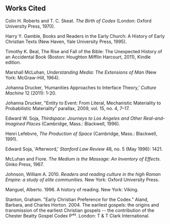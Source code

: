 ## Works Cited ##

Colin H. Roberts and T. C. Skeat. *The Birth of Codex* (London: Oxford University Press, 1970).

Harry Y. Gamble, Books and Readers in the Early Church: A History of Early Christian Texts (New Haven, Yale University Press, 1995).

Timothy K. Beal, The Rise and Fall of the Bible: The Unexpected
    History of an Accidental Book (Boston: Houghton Mifflin Harcourt,
    2011), Kindle edition.

Marshall McLuhan, *Understanding Media: The Extensions of Man*
    (New York: McGraw-Hill, 1964).

Johanna Drucker, ‘Humanities Approaches to Interface Theory,’
    *Culture Machine* 12 (2011): 1-20.

Johanna Drucker, "Entity to Event: From Literal, Mechanistic Materiality to Probabilistic Materiality" parallax, 2009, vol. 15, no. 4, 7–17.

Edward W. Soja, *Thirdspace: Journeys to Los Angeles and Other
    Real-and-Imagined Places* (Cambridge, Mass.: Blackwell, 1996).

Henri Lefebvre, *The Production of Space* (Cambridge, Mass.:
    Blackwell, 1991).

Edward Soja, 'Afterword,' *Stanford Law Review* 48, no. 5 (May
    1996): 1421.

McLuhan and Fiore. *The Medium is the Massage: An Inventory of Effects*. Ginko Press, 1967.

Johnson, William A. 2010. *Readers and reading culture in the high Roman Empire: a study of elite communities.* New York: Oxford University Press. 

Manguel, Alberto. 1996. A history of reading. New York: Viking.

Stanton, Graham. "Early Christian Preference for the Codex." Aland, Barbara, and Charles Horton. 2004. The earliest gospels: the origins and transmission of the earliest Christian gospels -- the contribution of the Chester Beatty Gospel Codex P⁴⁵. London: T & T Clark International. 